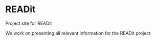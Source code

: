 # READit
Project site for READit

We work on presenting all relevant information for the READit project